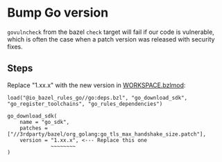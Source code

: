 # Bump Go version

`govulncheck` from the bazel `check` target will fail if our code is vulnerable, which is often the case when a patch version was released with security fixes.

## Steps

Replace "1.xx.x" with the new version in [WORKSPACE.bzlmod](/WORKSPACE.bzlmod):

```starlark
load("@io_bazel_rules_go//go:deps.bzl", "go_download_sdk", "go_register_toolchains", "go_rules_dependencies")

go_download_sdk(
    name = "go_sdk",
    patches = ["//3rdparty/bazel/org_golang:go_tls_max_handshake_size.patch"],
    version = "1.xx.x", <--- Replace this one
              ~~~~~~~~
)

```
